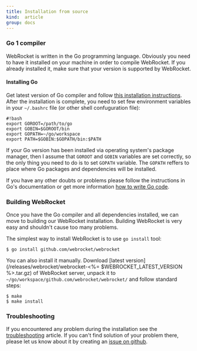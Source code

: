 ```yaml
---
title: Installation from source
kind:  article
group: docs
---
```


### Go 1 compiler

WebRocket is written in the Go programming language. Obviously you need to
have it installed on your machine in order to compile WebRocket. If you already
installed it, make sure that your version is supported by WebRocket.

#### Installing Go

Get latest version of Go compiler and follow [this installation instructions](http://golang.org/doc/install).
After the installation is complete, you need to set few environment variables
in your `~/.bashrc` file (or other shell confuguration file):

    #!bash
    export GOROOT=/path/to/go
    export GOBIN=$GOROOT/bin
    export GOPATH=~/go/workspace
    export PATH=$GOBIN:$GOPATH/bin:$PATH

If your Go version has been installed via operating system's package manager,
then I assume that `GOROOT` and `GOBIN` variables are set correctly, so the
only thing you need to do is to set `GOPATH` variable. The `GOPATH` reffers
to place where Go packages and dependencies will be installed. 
	
If you have any other doubts or problems please follow the instructions
in Go's documentation or get more information [how to write Go code](http://golang.org/doc/code.html).

### Building WebRocket

Once you have the Go compiler and all dependencies installed, we can move
to building our WebRocket installation. Building WebRocket is very easy and
shouldn't cause too many problems. 

The simplest way to install WebRocket is to use `go install` tool:

    $ go install github.com/webrocket/webrocket
    
You can also install it manually. Download [latest version](/releases/webrocket/webrocket-<%= $WEBROCKET_LATEST_VERSION %>.tar.gz)
of WebRocket server, unpack it to `~/go/workspace/github.com/webrocket/webrocket/`
and follow standard steps:

	$ make
    $ make install
    
### Troubleshooting

If you encountered any problem during the installation see the <a href="/install/troubles/">troubleshooting</a>
article. If you can't find solution of your problem there, please let us know about it by creating
an [issue on github](http://github.com/webrocket/webrocket/issues).
